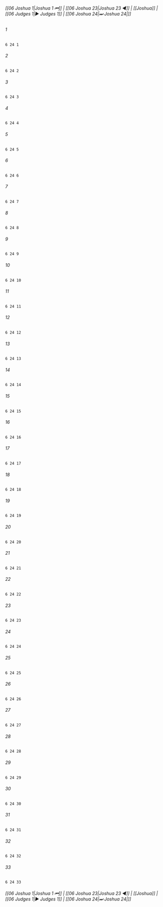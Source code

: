 
###### [[06 Joshua 1|Joshua 1 ⏮]] | [[06 Joshua 23|Joshua 23 ◀]] | [[Joshua]] | [[06 Judges 1|▶ Judges 1]] | [[06 Joshua 24|⏭ Joshua 24|]]

###### 1
``` verse
6 24 1 
```
###### 2
``` verse
6 24 2 
```
###### 3
``` verse
6 24 3 
```
###### 4
``` verse
6 24 4 
```
###### 5
``` verse
6 24 5 
```
###### 6
``` verse
6 24 6 
```
###### 7
``` verse
6 24 7 
```
###### 8
``` verse
6 24 8 
```
###### 9
``` verse
6 24 9 
```
###### 10
``` verse
6 24 10 
```
###### 11
``` verse
6 24 11 
```
###### 12
``` verse
6 24 12 
```
###### 13
``` verse
6 24 13 
```
###### 14
``` verse
6 24 14 
```
###### 15
``` verse
6 24 15 
```
###### 16
``` verse
6 24 16 
```
###### 17
``` verse
6 24 17 
```
###### 18
``` verse
6 24 18 
```
###### 19
``` verse
6 24 19 
```
###### 20
``` verse
6 24 20 
```
###### 21
``` verse
6 24 21 
```
###### 22
``` verse
6 24 22 
```
###### 23
``` verse
6 24 23 
```
###### 24
``` verse
6 24 24 
```
###### 25
``` verse
6 24 25 
```
###### 26
``` verse
6 24 26 
```
###### 27
``` verse
6 24 27 
```
###### 28
``` verse
6 24 28 
```
###### 29
``` verse
6 24 29 
```
###### 30
``` verse
6 24 30 
```
###### 31
``` verse
6 24 31 
```
###### 32
``` verse
6 24 32 
```
###### 33
``` verse
6 24 33 
```

###### [[06 Joshua 1|Joshua 1 ⏮]] | [[06 Joshua 23|Joshua 23 ◀]] | [[Joshua]] | [[06 Judges 1|▶ Judges 1]] | [[06 Joshua 24|⏭ Joshua 24|]]

